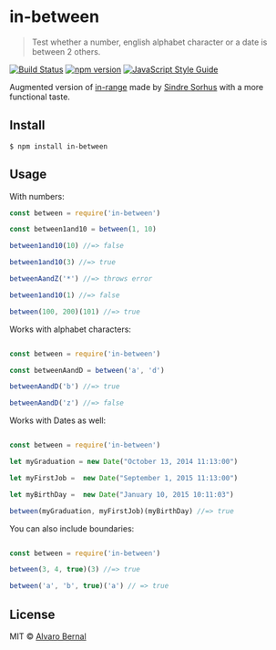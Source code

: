 # in-between 

> Test whether a number, english  alphabet character or a date is between 2 others. 

[![Build Status](https://travis-ci.org/AlvaroBernalG/in-between.svg?branch=master)](https://travis-ci.org/AlvaroBernalG/in-between) [![npm version](https://badge.fury.io/js/in-between.svg)](https://badge.fury.io/js/in-between) [![JavaScript Style Guide](https://img.shields.io/badge/code_style-standard-brightgreen.svg)](https://standardjs.com)

Augmented version of [in-range](https://github.com/sindresorhus/in-range) made by [Sindre Sorhus](https://sindresorhus.com) with a more functional taste. 
## Install
```
$ npm install in-between
```


## Usage 
With numbers: 

```js
const between = require('in-between')

const between1and10 = between(1, 10)

between1and10(10) //=> false

between1and10(3) //=> true

betweenAandZ('*') //=> throws error

between1and10(1) //=> false

between(100, 200)(101) //=> true

```

Works with alphabet characters: 

```js

const between = require('in-between')

const betweenAandD = between('a', 'd')

betweenAandD('b') //=> true

betweenAandD('z') //=> false

```

Works with Dates as well:

```js

const between = require('in-between')

let myGraduation = new Date("October 13, 2014 11:13:00")

let myFirstJob =  new Date("September 1, 2015 11:13:00")

let myBirthDay =  new Date("January 10, 2015 10:11:03")

between(myGraduation, myFirstJob)(myBirthDay) //=> true

```

You can also include boundaries:

```js

const between = require('in-between')

between(3, 4, true)(3) //=> true

between('a', 'b', true)('a') // => true


```





## License

MIT © [Alvaro Bernal](https://github.com/AlvaroBernalG/) 
